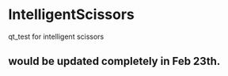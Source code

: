 # IntelligentScissors
qt_test for intelligent scissors



## would be updated completely in Feb 23th.
